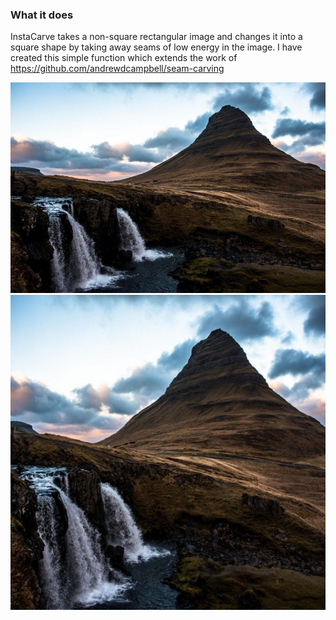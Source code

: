 ### What it does
InstaCarve takes a non-square rectangular image and changes it into a square shape by taking away seams of low energy in the image. 
I have created this simple function which extends the work of https://github.com/andrewdcampbell/seam-carving

![Image Before](Images/test2.jpg)
![Image After](Images/test_result.png)

